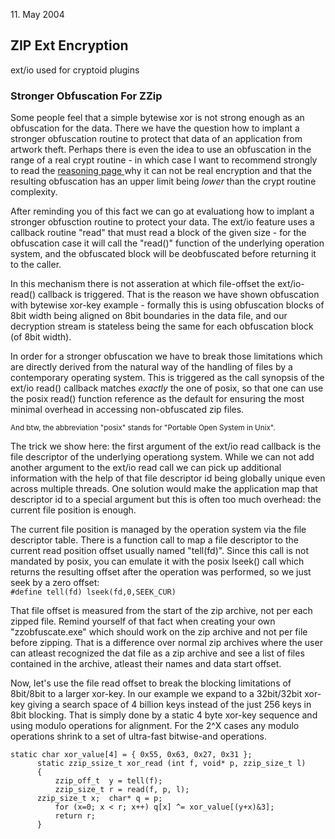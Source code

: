<date> 11. May 2004 </date>

## ZIP Ext Encryption 
ext/io used for cryptoid plugins

### Stronger Obfuscation For ZZip 

Some people feel that a simple bytewise xor is not strong enough
  as an obfuscation for the data. There we have the question how to
  implant a stronger obfuscation routine to protect that data of an
  application from artwork theft. Perhaps there is even the idea to
  use an obfuscation in the range of a real crypt routine - in which
  case I want to recommend strongly to read the 
  [ reasoning page ](zzip-crypt.html) why it can not be
  real encryption and that the resulting obfuscation has an upper 
  limit being *lower* than the crypt routine complexity.

After reminding you of this fact we can go at evaluationg how to
implant a stronger obfusction routine to protect your data. The
ext/io feature uses a callback routine "read" that must read a
block of the given size - for the obfuscation case it will call
the "read()" function of the underlying operation system, and
the obfuscated block will be deobfuscated before returning it to
the caller.

In this mechanism there is not asseration at which file-offset
the ext/io-read() callback is triggered. That is the reason we
have shown obfuscation with bytewise xor-key example - formally
this is using obfuscation blocks of 8bit width being aligned
on 8bit boundaries in the data file, and our decryption stream
is stateless being the same for each obfuscation block (of 8bit
width). 

In order for a stronger obfuscation we have to break those 
 limitations which are directly derived from the natural way
 of the handling of files by a contemporary operating system.
 This is triggered as the call synopsis of the ext/io read()
 callback matches *exactly* the one of posix, so that
 one can use the posix read() function reference as the default
 for ensuring the most minimal overhead in accessing non-obfuscated 
 zip files.   

<small>And btw, the abbreviation "posix" stands for 
   "Portable Open System in Unix".</small>

The trick we show here: the first argument of the ext/io read
callback is the file descriptor of the underlying operationg
system. While we can not add another argument to the ext/io
read call we can pick up additional information with the help
of that file descriptor id being globally unique even across
multiple threads. One solution would make the application map
that descriptor id to a special argument but this is often too
much overhead: the current file position is enough. 

The current file position is managed by the operation system
 via the file descriptor table. There is a function call to
 map a file descriptor to the current read position offset
 usually named "tell(fd)". Since this call is not mandated by
 posix, you can emulate it with the posix lseek() call which
 returns the resulting offset after the operation was performed,
 so we just seek by a zero offset: \
`#define tell(fd) lseek(fd,0,SEEK_CUR)`

That file offset is measured from the start of the zip archive,
not per each zipped file. Remind yourself of that fact when
creating your own "zzobfuscate.exe" which should work on the
zip archive and not per file before zipping. That is a difference
over normal zip archives where the user can atleast recognized the
dat file as a zip archive and see a list of files contained in the 
archive, atleast their names and data start offset.

Now, let's use the file read offset to break the blocking
limitations of 8bit/8bit to a larger xor-key. In our example
we expand to a 32bit/32bit xor-key giving a search space of
4 billion keys instead of the just 256 keys in 8bit blocking.
That is simply done by a static 4 byte xor-key sequence and using
modulo operations for alignment. For the 2^X cases any modulo
operations shrink to a set of ultra-fast bitwise-and operations.

```
static char xor_value[4] = { 0x55, 0x63, 0x27, 0x31 };
      static zzip_ssize_t xor_read (int f, void* p, zzip_size_t l)
      {
          zzip_off_t  y = tell(f);
          zzip_size_t r = read(f, p, l);
	  zzip_size_t x;  char* q = p;
          for (x=0; x < r; x++) q[x] ^= xor_value[(y+x)&3];
          return r;
      }
```
